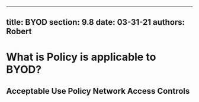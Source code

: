 
---
title: BYOD
section: 9.8
date: 03-31-21
authors: Robert
---

# What is Policy is applicable to BYOD?

Acceptable Use Policy
Network Access Controls
---
